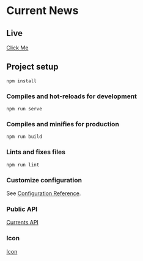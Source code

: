 # Current News

## Live
[Click Me](https://narioalvin.github.io/vue-current-news/)

## Project setup
```
npm install
```

### Compiles and hot-reloads for development
```
npm run serve
```

### Compiles and minifies for production
```
npm run build
```

### Lints and fixes files
```
npm run lint
```

### Customize configuration
See [Configuration Reference](https://cli.vuejs.org/config/).

### Public API
[Currents API](https://currentsapi.services/en)

### Icon
[Icon](https://www.flaticon.com/free-icon/newspaper_2971446?term=newspaper&page=1&position=4)

